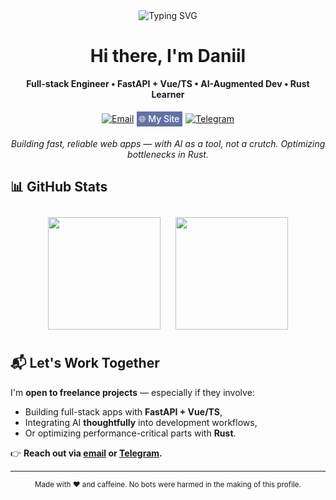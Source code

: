 <!-- 
  ⚡ Profile README for Daniil (@quonaro)
  Built for engineers, freelancers, and open-source collaborators.
-->

<div align="center">
  <img src="https://readme-typing-svg.demolab.com?font=Fira+Code&weight=500&size=24&duration=3000&pause=1000&color=FFFFFF&background=282A36&center=true&vCenter=true&width=1000px&lines=Full+Stack+Engineer;FastAPI+%2B+Vue%2FTS;AI-Augmented+Dev;Rust+Learner" alt="Typing SVG" />
  <h1>Hi there, I'm Daniil</h1>
  <p><strong>Full-stack Engineer • FastAPI + Vue/TS • AI-Augmented Dev • Rust Learner</strong></p>

  <div style="display: flex; flex-directions: row; justify-content: center; align-items: center;">
    <a href="mailto:quonaro@mail.ru">
      <img src="https://img.shields.io/badge/Email-4285F4?style=for-the-badge&logo=gmail&logoColor=white" alt="Email" />
    </a>
    <a style="margin: 5px; padding: 3px; pading-left: 5px; padding-right: 5px; text-decoration: none; box-sizing: border-box; justify-content: center; display: flex; align-items: center; color:  white ; background-color: #6272A4; font-weight: 500" href="https://quonaro.github.io/quonaro" target="_blank">🌐 My Site</a>
    <a href="https://t.me/quonaro">
      <img src="https://img.shields.io/badge/Telegram-2CA5E0?style=for-the-badge&logo=telegram&logoColor=white" alt="Telegram" />
    </a>
    
  </div>

  

  <p>
    <em>Building fast, reliable web apps — with AI as a tool, not a crutch. Optimizing bottlenecks in Rust.</em>
  </p>
</div>



## 📊 GitHub Stats
<div style="display:flex; flex-direction: row; justify-content: center; align-items: center;">
  <div align="center">
    <img height="180em" style="margin: 10px;" src="https://github-readme-stats.vercel.app/api?username=quonaro&show_icons=true&theme=dracula&count_private=true&include_all_commits=true" />
    <img height="180em" style="margin: 10px;" src="https://github-readme-stats.vercel.app/api/top-langs/?username=quonaro&layout=compact&theme=dracula&langs_count=6" />
  </div>
</div>


## 📬 Let's Work Together

I'm **open to freelance projects** — especially if they involve:
- Building full-stack apps with **FastAPI + Vue/TS**,  
- Integrating AI **thoughtfully** into development workflows,  
- Or optimizing performance-critical parts with **Rust**.

👉 **Reach out via [email](mailto:quonaro@mail.ru) or [Telegram](https://t.me/quonaro).**

---

<div align="center">
  <p><small>Made with ❤️ and caffeine. No bots were harmed in the making of this profile.</small></p>
</div>